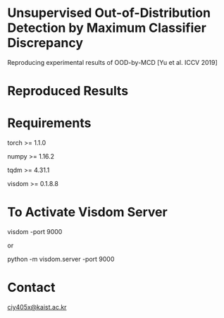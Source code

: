 # Unsupervised Out-of-Distribution Detection by Maximum Classifier Discrepancy
 Reproducing experimental results of OOD-by-MCD [Yu et al. ICCV 2019]

# Reproduced Results

# Requirements
 torch >= 1.1.0

 numpy >= 1.16.2

 tqdm >= 4.31.1

 visdom >= 0.1.8.8

# To Activate Visdom Server
  visdom -port 9000

  or 

  python -m visdom.server -port 9000

# Contact
 ciy405x@kaist.ac.kr